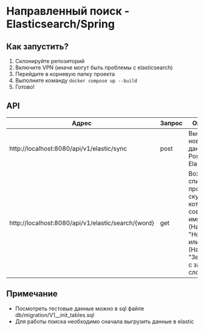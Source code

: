 # Направленный поиск - Elasticsearch/Spring
## Как запустить?
1. Склонируйте репозиторий
2. Включите VPN (иначе могут быть проблемы с elasticsearch)
3. Перейдите в корневую папку проекта
4. Выполните команду ```docker compose up --build```
5. Готово!

## API
| Адрес                                              | Запрос | Описание                                                                                                                       |  
|----------------------------------------------------|--------|--------------------------------------------------------------------------------------------------------------------------------|
| http://localhost:8080/api/v1/elastic/sync          | post   | Выгружает новые данные из Postgres в Elasticsearch                                                                             |
| http://localhost:8080/api/v1/elastic/search/{word} | get    | Возвращает список продуктов и ску у которых совпадает имя (Например "Ноутбук") или цвет (Например "Зеленый") с заданным словом |

## Примечание
- Посмотреть тестовые данные можно в sql файле db/migration/V1__init_tables.sql
- Для работы поиска необходимо сначала выгрузить данные в elastic